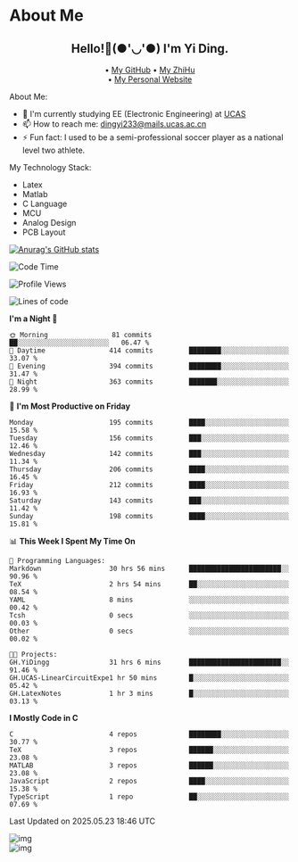 # About Me

<h2 style="text-align:center;"> Hello!👋(●'◡'●) I'm Yi Ding.</h2>

<div style="text-align:center;">
  • <a href="https://github.com/YiDingg">My GitHub</a>
  • <a href="https://www.zhihu.com/people/YiDingg">My ZhiHu</a><br>
  • <a href="https://yidingg.github.io/YiDingg">My Personal Website</a><br>
</div>

About Me:
- 🔭 I'm currently studying EE (Electronic Engineering) at [UCAS](https://www.ucas.ac.cn/)
- 📫 How to reach me: dingyi233@mails.ucas.ac.cn
- ⚡ Fun fact: I used to be a semi-professional soccer player as a national level two athlete.

My Technology Stack:
- Latex
- Matlab
- C Language
- MCU 
- Analog Design
- PCB Layout


[![Anurag's GitHub stats](https://github-readme-stats.vercel.app/api?username=YiDingg)](https://github.com/anuraghazra/github-readme-stats)

<!--START_SECTION:waka-->
![Code Time](http://img.shields.io/badge/Code%20Time-1%2C175%20hrs%2052%20mins-blue)

![Profile Views](http://img.shields.io/badge/Profile%20Views-58-blue)

![Lines of code](https://img.shields.io/badge/From%20Hello%20World%20I%27ve%20Written-795.0%20thousand%20lines%20of%20code-blue)

**I'm a Night 🦉** 

```text
🌞 Morning                81 commits          ██░░░░░░░░░░░░░░░░░░░░░░░   06.47 % 
🌆 Daytime                414 commits         ████████░░░░░░░░░░░░░░░░░   33.07 % 
🌃 Evening                394 commits         ████████░░░░░░░░░░░░░░░░░   31.47 % 
🌙 Night                  363 commits         ███████░░░░░░░░░░░░░░░░░░   28.99 % 
```
📅 **I'm Most Productive on Friday** 

```text
Monday                   195 commits         ████░░░░░░░░░░░░░░░░░░░░░   15.58 % 
Tuesday                  156 commits         ███░░░░░░░░░░░░░░░░░░░░░░   12.46 % 
Wednesday                142 commits         ███░░░░░░░░░░░░░░░░░░░░░░   11.34 % 
Thursday                 206 commits         ████░░░░░░░░░░░░░░░░░░░░░   16.45 % 
Friday                   212 commits         ████░░░░░░░░░░░░░░░░░░░░░   16.93 % 
Saturday                 143 commits         ███░░░░░░░░░░░░░░░░░░░░░░   11.42 % 
Sunday                   198 commits         ████░░░░░░░░░░░░░░░░░░░░░   15.81 % 
```


📊 **This Week I Spent My Time On** 

```text
💬 Programming Languages: 
Markdown                 30 hrs 56 mins      ███████████████████████░░   90.96 % 
TeX                      2 hrs 54 mins       ██░░░░░░░░░░░░░░░░░░░░░░░   08.54 % 
YAML                     8 mins              ░░░░░░░░░░░░░░░░░░░░░░░░░   00.42 % 
Tcsh                     0 secs              ░░░░░░░░░░░░░░░░░░░░░░░░░   00.03 % 
Other                    0 secs              ░░░░░░░░░░░░░░░░░░░░░░░░░   00.02 % 

🐱‍💻 Projects: 
GH.YiDingg               31 hrs 6 mins       ███████████████████████░░   91.46 % 
GH.UCAS-LinearCircuitExpe1 hr 50 mins        █░░░░░░░░░░░░░░░░░░░░░░░░   05.42 % 
GH.LatexNotes            1 hr 3 mins         █░░░░░░░░░░░░░░░░░░░░░░░░   03.13 % 
```

**I Mostly Code in C** 

```text
C                        4 repos             ████████░░░░░░░░░░░░░░░░░   30.77 % 
TeX                      3 repos             ██████░░░░░░░░░░░░░░░░░░░   23.08 % 
MATLAB                   3 repos             ██████░░░░░░░░░░░░░░░░░░░   23.08 % 
JavaScript               2 repos             ████░░░░░░░░░░░░░░░░░░░░░   15.38 % 
TypeScript               1 repo              ██░░░░░░░░░░░░░░░░░░░░░░░   07.69 % 
```




 Last Updated on 2025.05.23 18:46 UTC
<!--END_SECTION:waka-->

<!-- Coding activity over the last year -->
<div class='center'><img src='https://wakatime.com/share/@YiDingg/260601e0-8e46-41ab-9832-d4d0ae5fd0bd.svg' alt='img'/></div>

<!-- Languages over the last year -->
<div class='center'><img src='https://wakatime.com/share/@YiDingg/99546fa3-4cc3-4808-ab6e-13f38e27aba1.svg' alt='img'/></div>
